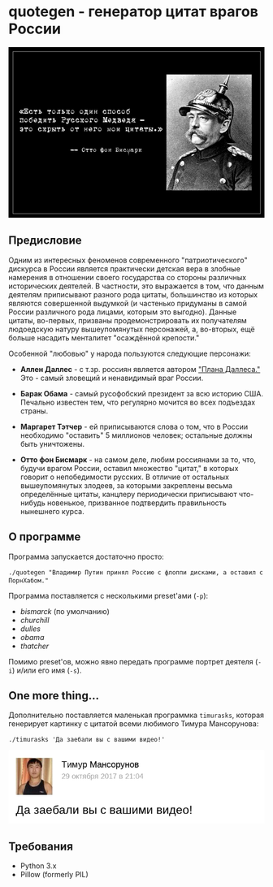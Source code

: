 # quotegen - генератор цитат врагов России

![screenshot](screenshot.png)

## Предисловие

Одним из интересных феноменов современного "патриотического" дискурса
в России является практически детская вера в злобные намерения в
отношении своего государства со стороны различных исторических
деятелей. В частности, это выражается в том, что данным деятелям
приписывают разного рода цитаты, большинство из которых являются
совершенной выдумкой (и частенько придуманы в самой России различного
рода лицами, которым это выгодно). Данные цитаты, во-первых, призваны
продемонстрировать их получателям людоедскую натуру вышеупомянутых
персонажей, а, во-вторых, ещё больше насадить менталитет "осаждённой
крепости."

Особенной "любовью" у народа пользуются следующие персонажи:

* **Аллен Даллес** - с т.зр. россиян является автором ["Плана
    Даллеса."](https://ru.wikipedia.org/wiki/%D0%9F%D0%BB%D0%B0%D0%BD_%D0%94%D0%B0%D0%BB%D0%BB%D0%B5%D1%81%D0%B0)
    Это - самый зловещий и ненавидимый враг России.

* **Барак Обама** - самый русофобский президент за всю историю США.
    Печально известен тем, что регулярно мочится во всех подъездах страны.

* **Маргарет Тэтчер** - ей приписываются слова о том, что в России
    необходимо "оставить" 5 миллионов человек; остальные должны быть
    уничтожены.

* **Отто фон Бисмарк** - на самом деле, любим россиянами за то, что,
    будучи врагом России, оставил множество "цитат," в которых говорит
    о непобедимости русских. В отличие от остальных вышеупомянутых
    злодеев, за которыми закреплены весьма определённые цитаты,
    канцлеру периодически приписывают что-нибудь новенькое, призванное
    подтвердить правильность нынешнего курса.

## О программе

Программа запускается достаточно просто:

    ./quotegen "Владимир Путин принял Россию с флоппи дисками, а оставил с ПорнХабом."


Программа поставляется с несколькими preset'ами (`-p`):

* _bismarck_ (по умолчанию)
* _churchill_
* _dulles_
* _obama_
* _thatcher_

Помимо preset'ов, можно явно передать программе портрет деятеля (`-i`)
и/или его имя (`-s`).

## One more thing...

Дополнительно поставляется маленькая программка `timurasks`, которая
генерирует картинку с цитатой всеми любимого Тимура Мансорунова:

    ./timurasks 'Да заебали вы с вашими видео!'

![screenshot](screenshot2.png)

## Требования

* Python 3.x
* Pillow (formerly PIL)
